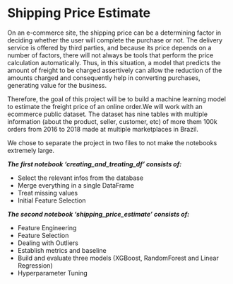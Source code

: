 # Shipping Price Estimate

On an e-commerce site, the shipping price can be a determining factor in deciding whether the user will complete the purchase or not. The delivery service is offered by third parties, and because its price depends on a number of factors, there will not always be tools that perform the price calculation automatically. Thus, in this situation, a model that predicts the amount of freight to be charged assertively can allow the reduction of the amounts charged and consequently help in converting purchases, generating value for the business.

Therefore, the goal of this project will be to build a machine learning model to estimate the freight price of an online order.We will work with an ecommerce public dataset. The dataset has nine tables with multiple information (about the product, seller, customer, etc) of more them 100k orders from 2016 to 2018 made at multiple marketplaces in Brazil. 

We chose to separate the project in two files to not make the notebooks extremely large.

***The first notebook ‘creating_and_treating_df’ consists of:***

+ Select the relevant infos from the database 
+ Merge everything in a single DataFrame 
+ Treat missing values 
+ Initial Feature Selection 

***The second notebook ‘shipping_price_estimate’ consists of:***

+ Feature Engineering
+ Feature Selection
+ Dealing with Outliers 
+ Establish metrics and baseline
+ Build and evaluate three models (XGBoost, RandomForest and Linear Regression)
+ Hyperparameter Tuning
